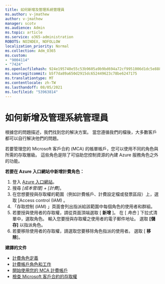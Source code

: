 ```yaml
---
title: 如何新增及管理系統管理員
ms.author: v-jmathew
author: v-jmathew
manager: scotv
ms.audience: Admin
ms.topic: article
ms.service: o365-administration
ROBOTS: NOINDEX, NOFOLLOW
localization_priority: Normal
ms.collection: Adm_O365
ms.custom:
- "9004114"
- "7424"
ms.openlocfilehash: 924e195740e55c53b9605a9b9bd694a72cf9951006d1dc5e888023cd6e3f9d45
ms.sourcegitcommit: b5f7da89a650d2915dc652449623c78be6247175
ms.translationtype: MT
ms.contentlocale: zh-TW
ms.lasthandoff: 08/05/2021
ms.locfileid: "53963814"
---
```

# <a name="how-to-add-and-manage-admins"></a>如何新增及管理系統管理員

根據您的問題描述，我們找到您的解決方案。 當您遵循我們的檔後，大多數客戶都可以自行解決他們的問題。

若要管理您的 Microsoft 客戶合約 (MCA) 的帳單帳戶，您可以使用不同的角色與所需的存取層級。 這些角色是除了可協助您控制資源的內建 Azure 服務角色之外的功能。

**若要在 Azure 入口網站中新增計費角色：**

1. 登入 [Azure 入口網站](https://portal.azure.com/)。
2. 搜尋 *[成本管理] + [計費]*。
3. 在您想要授與存取權的範圍（例如計費帳戶、計費設定檔或發票區段）上，選取 [Access control (IAM) 。
4. 「存取控制 (IAM) 」頁面會列出指派給該範圍中每個角色的使用者和群組。
5. 若要授與使用者的存取權，請從頁面頂端選取 [ **新增** ]。 在 [ *角色* ] 下拉式清單中，選取角色。 輸入您要授與存取權之使用者的電子郵件地址。 選取 **[儲存]** 以指派角色。
6. 若要移除使用者的存取權，請選取您要移除角色指派的使用者。 選取 [ **移除**]。

**建譯的文件**

- [計費角色定義](https://docs.microsoft.com/azure/cost-management-billing/manage/understand-mca-roles)
- [計費帳戶角色和工作](https://docs.microsoft.com/azure/cost-management-billing/manage/understand-mca-roles#billing-account-roles-and-tasks)
- [開始使用您的 MCA 計費帳戶](https://docs.microsoft.com/azure/cost-management-billing/understand/mca-overview)
- [檢查 Microsoft 客戶合約的存取權](https://docs.microsoft.com/azure/cost-management-billing/manage/change-credit-card?WT.mc_id=Portal-Microsoft_Azure_Support%22%20%5Cl%20%22manage-credit-cards-for-a-microsoft-customer-agreement%22%20%5Ct%20%22_blank#check-the-type-of-your-account)
